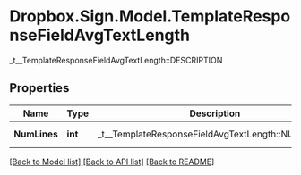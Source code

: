 # Dropbox.Sign.Model.TemplateResponseFieldAvgTextLength
_t__TemplateResponseFieldAvgTextLength::DESCRIPTION

## Properties

Name | Type | Description | Notes
------------ | ------------- | ------------- | -------------
**NumLines** | **int** |  _t__TemplateResponseFieldAvgTextLength::NUM_LINES  | [optional] **NumCharsPerLine** | **int** |  _t__TemplateResponseFieldAvgTextLength::NUM_CHARS_PER_LINE  | [optional] 

[[Back to Model list]](../README.md#documentation-for-models) [[Back to API list]](../README.md#documentation-for-api-endpoints) [[Back to README]](../README.md)

